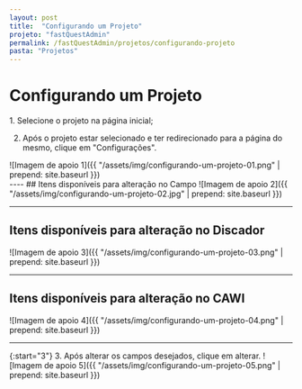 ```yaml
---
layout: post
title:  "Configurando um Projeto"
projeto: "fastQuestAdmin"
permalink: /fastQuestAdmin/projetos/configurando-projeto
pasta: "Projetos"
---
```

# Configurando um Projeto
<div class="row" markdown="1">
<div class="6u 12u$(small)" markdown="1">
1. Selecione o projeto na página inicial;

2. Após o projeto estar selecionado e ter redirecionado para a página do mesmo, clique em "Configurações".
</div>
<div class="6u 12u$(small)" markdown="1">
![Imagem de apoio 1]({{ "/assets/img/configurando-um-projeto-01.png" | prepend: site.baseurl }})
</div>                               
</div>
----
## Itens disponíveis para alteração no Campo
![Imagem de apoio 2]({{ "/assets/img/configurando-um-projeto-02.jpg" | prepend: site.baseurl }})

----

## Itens disponíveis para alteração no Discador
![Imagem de apoio 3]({{ "/assets/img/configurando-um-projeto-03.png" | prepend: site.baseurl }})

----

## Itens disponíveis para alteração no CAWI
![Imagem de apoio 4]({{ "/assets/img/configurando-um-projeto-04.png" | prepend: site.baseurl }})

----

{:start="3"}
3. Após alterar os campos desejados, clique em alterar.
![Imagem de apoio 5]({{ "/assets/img/configurando-um-projeto-05.png" | prepend: site.baseurl }})

